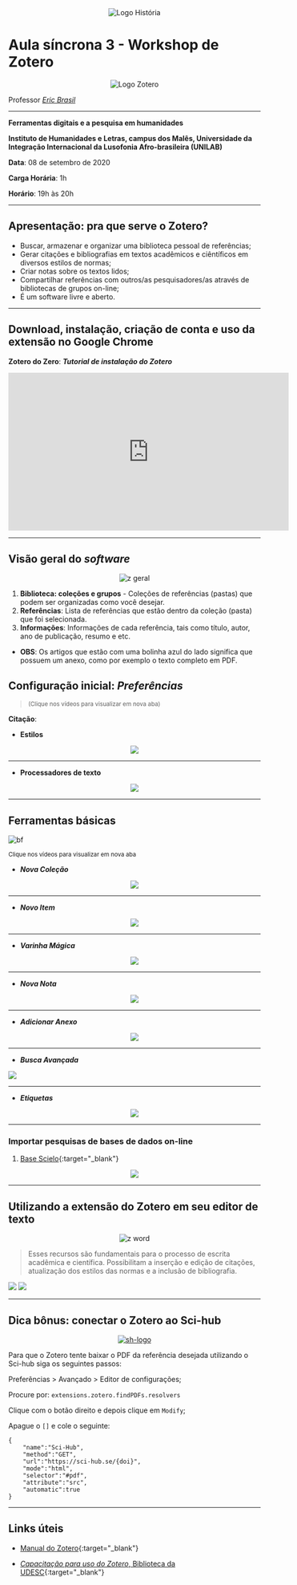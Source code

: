 <div align="center"><img src="imagens/banner1.png" alt="Logo História" title="Logotipo do Curso de História, BA, UNILAB"/></div>

# Aula síncrona 3 - Workshop de Zotero
<div align="center"><img src="imagens/Zotero-Logo.wine.png" alt="Logo Zotero" title="Logotipo do Zotero"/></div>

Professor [_Eric Brasil_](https://ericbrasiln.github.io)

---

**Ferramentas digitais e a pesquisa em humanidades**

**Instituto de Humanidades e Letras, campus dos Malês, Universidade da Integração Internacional da Lusofonia Afro-brasileira (UNILAB)**

**Data**: 08 de setembro de 2020

**Carga Horária**: 1h

**Horário**: 19h às 20h

---


## Apresentação: pra que serve o Zotero?

- Buscar, armazenar e organizar uma biblioteca pessoal de referências;
- Gerar citações e bibliografias em textos acadêmicos e ciêntíficos em diversos estilos de normas;
- Criar notas sobre os textos lidos;
- Compartilhar referências com outros/as pesquisadores/as através de bibliotecas de grupos on-line;
- É um software livre e aberto.

---

## Download, instalação, criação de conta e uso da extensão no Google Chrome

**Zotero do Zero**: ***Tutorial de instalação do Zotero***

<iframe width="560" height="315" src="https://www.youtube.com/embed/CPdhyKboKC0" frameborder="0" allow="accelerometer; autoplay; encrypted-media; gyroscope; picture-in-picture" allowfullscreen></iframe>

---

## Visão geral do _software_

<div align="center"><img src="imagens/z-1.jpg" alt="z geral" title="Print da tela inicial do Zotero"/></div>

1. **Biblioteca: coleções e grupos** - Coleções de referências (pastas) que podem ser organizadas como você desejar.
2. **Referências**: Lista de referências que estão dentro da coleção (pasta) que foi selecionada.
3. **Informações**: Informações de cada referência, tais como título, autor, ano de publicação,  resumo e etc.
- **OBS**: Os artigos que estão com uma bolinha azul do lado significa que possuem um anexo, como por exemplo o texto completo em PDF.

## Configuração inicial: _Preferências_
><small>(Clique nos vídeos para visualizar em nova aba)</small>

**Citação**:

- **Estilos**

<a href="gifs/zt-p.gif" target="_blank">
<div align="center"><img src="gifs/zt-p.gif"/></div>
</a>

---

- **Processadores de texto**

<a href="gifs/zt-p2.gif" target="_blank">
<div align="center"><img src="gifs/zt-p2.gif"/></div>
</a>

---

## Ferramentas básicas
![bf](imagens/zt-bf.png)

<small>Clique nos vídeos para visualizar em nova aba</small>

- ***Nova Coleção***

<a href="gifs/zt-nc.gif" target="_blank">
<div align="center"><img src="gifs/zt-nc.gif"/></div>
</a>

---

- ***Novo Item***

<a href="gifs/zt-ni.gif" target="_blank">
<div align="center"><img src="gifs/zt-ni.gif"/></div>
</a>

---

- ***Varinha Mágica***

<a href="gifs/zt-vm.gif" target="_blank">
<div align="center"><img src="gifs/zt-vm.gif"/></div>
</a>

---

- ***Nova Nota***

<a href="gifs/zt-nn.gif" target="_blank">
<div align="center"><img src="gifs/zt-nn.gif"/></div>
</a>

---

- ***Adicionar Anexo***

<a href="gifs/zt-an.gif" target="_blank">
<div align="center"><img src="gifs/zt-an.gif"/></div>
</a>

---

- ***Busca Avançada***

<a href="gifs/zt-bu.gif" target="_blank">
<img src="gifs/zt-bu.gif"></a>

---

- ***Etiquetas***

<a href="gifs/zt-tags.gif" target="_blank">
<div align="center"><img src="gifs/zt-tags.gif"/></div>
</a>

---

### Importar pesquisas de bases de dados on-line
1. [Base Scielo](http://www.scielo.org){:target="_blank"}

<a href="gifs/zt-scielo.gif" target="_blank">
<div align="center"><img src="gifs/zt-scielo.gif"/></div>
</a>

---

## Utilizando a extensão do Zotero em seu editor de texto

<div align="center"><img src="imagens/zt-w2.png" alt="z word" title="Print das ferramentas do Zotero no Word"/></div>

>Esses recursos são fundamentais para o processo de escrita acadêmica e científica. Possibilitam a inserção e edição de citações, atualização dos estilos das normas e a inclusão de bibliografia.


<a href="gifs/zt-w1.mp4" target="_blank">
<img align="center "src="gifs/zt-w1.mp4"></a>

<a href="gifs/zt-w2.mp4" target="_blank">
<img src="gifs/zt-w2.mp4"></a>

---

## Dica bônus: conectar o Zotero ao Sci-hub

<a href="https://sci-hub.se/">
<div align="center"><img src="imagens/sh-logo.png" alt="sh-logo" title="Logo do Sci-hub"/></div>
</a>

Para que o Zotero tente baixar o PDF da referência desejada utilizando o Sci-hub siga os seguintes passos:

Preferências > Avançado > Editor de configurações;

Procure por:
`extensions.zotero.findPDFs.resolvers`

Clique com o botão direito e depois clique em `Modify`;

Apague o `[]` e cole o seguinte:
~~~
{
    "name":"Sci-Hub",
    "method":"GET",
    "url":"https://sci-hub.se/{doi}",
    "mode":"html",
    "selector":"#pdf",
    "attribute":"src",
    "automatic":true
}
~~~


---

## Links úteis
* [Manual do Zotero](textos/SIMONINI-zotero.pdf){:target="_blank"}

* [_Capacitação para uso do Zotero_, Biblioteca da UDESC](https://www.youtube.com/watch?v=aJnKjsFCva0){:target="_blank"}
